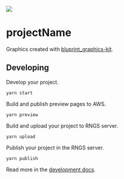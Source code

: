 ![](https://graphics.thomsonreuters.com/style-assets/images/logos/reuters-graphics-logo/svg/graphics-logo-color-dark.svg)

# projectName

Graphics created with [bluprint_graphics-kit](https://github.com/reuters-graphics/bluprint_graphics-kit).

## Developing

Develop your project.

```
yarn start
```

Build and publish preview pages to AWS.

```
yarn preview
```

Build and upload your project to RNGS server.

```
yarn upload
```

Publish your project in the RNGS server.

```
yarn publish
```

Read more in the [development docs](https://github.com/reuters-graphics/bluprint_graphics-kit/tree/master/docs/developers).
